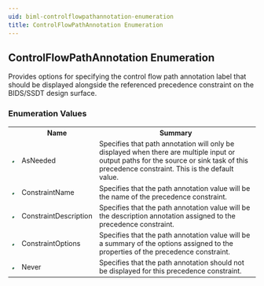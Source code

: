 ```yaml
---
uid: biml-controlflowpathannotation-enumeration
title: ControlFlowPathAnnotation Enumeration
---
```


## ControlFlowPathAnnotation Enumeration

<div class="LanguageSummary"><div class ="SummaryItem">Provides options for specifying the control flow path annotation label that should be displayed alongside the referenced precedence constraint on the BIDS/SSDT design surface.</div></div>
<div class="EnumValueGroup">

### Enumeration Values

<table id="EnumValue" class="MemberList"><tbody><tr><th class="MemberTypeIconColumnHeader">&nbsp;</th><th class="MemberNameColumnHeader">Name</th><th class="MemberSummaryColumnHeader">Summary</th></tr><tr class="cd0"><td align="center" class="MemberTypeIcon"><img src="enumValue.png"></img></td><td class="MemberName">AsNeeded</td><td class="MemberSummary"><div class ="SummaryItem">Specifies that path annotation will only be displayed when there are multiple input or output paths for the source or sink task of this precedence constraint.  This is the default value.</div></td></tr><tr class="cd1"><td align="center" class="MemberTypeIcon"><img src="enumValue.png"></img></td><td class="MemberName">ConstraintName</td><td class="MemberSummary"><div class ="SummaryItem">Specifies that the path annotation value will be the name of the precedence constraint.</div></td></tr><tr class="cd0"><td align="center" class="MemberTypeIcon"><img src="enumValue.png"></img></td><td class="MemberName">ConstraintDescription</td><td class="MemberSummary"><div class ="SummaryItem">Specifies that the path annotation value will be the description annotation assigned to the precedence constraint.</div></td></tr><tr class="cd1"><td align="center" class="MemberTypeIcon"><img src="enumValue.png"></img></td><td class="MemberName">ConstraintOptions</td><td class="MemberSummary"><div class ="SummaryItem">Specifies that the path annotation value will be a summary of the options assigned to the properties of the precedence constraint.</div></td></tr><tr class="cd0"><td align="center" class="MemberTypeIcon"><img src="enumValue.png"></img></td><td class="MemberName">Never</td><td class="MemberSummary"><div class ="SummaryItem">Specifies that the path annotation should not be displayed for this precedence constraint.</div></td></tr></tbody></table>
</div>
